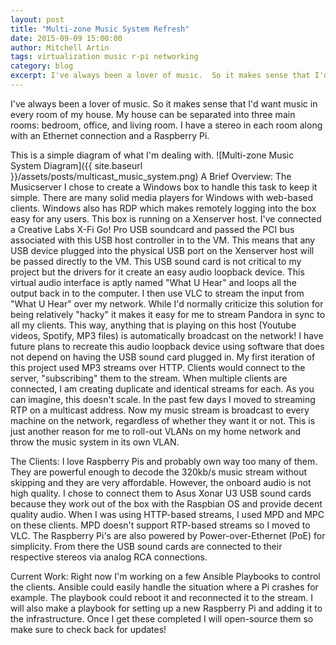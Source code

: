 ```yaml
---
layout: post
title: "Multi-zone Music System Refresh"
date: 2015-09-09 15:00:00
author: Mitchell Artin
tags: virtualization music r-pi networking
category: blog
excerpt: I've always been a lover of music.  So it makes sense that I'd want music in every room of my house.  My house can be separated into three main rooms: bedroom, office, and living room.  I have a stereo in each room along with an Ethernet connection and a Raspberry Pi.
---
```

I've always been a lover of music.  So it makes sense that I'd want music in every room of my house.  My house can be separated into three main rooms: bedroom, office, and living room.  I have a stereo in each room along with an Ethernet connection and a Raspberry Pi.

This is a simple diagram of what I'm dealing with.
![Multi-zone Music System Diagram]({{ site.baseurl }}/assets/posts/multicast_music_system.png)
A Brief Overview:
The Musicserver
I chose to create a Windows box to handle this task to keep it simple.  There are many solid media players for Windows with web-based clients.  Windows also has RDP which makes remotely logging into the box easy for any users.  This box is running on a Xenserver host.  I've connected a Creative Labs X-Fi Go! Pro USB soundcard and passed the PCI bus associated with this USB host controller in to the VM.  This means that any USB device plugged into the physical USB port on the Xenserver host will be passed directly to the VM.  This USB sound card is not critical to my project but the drivers for it create an easy audio loopback device.  This virtual audio interface is aptly named "What U Hear" and loops all the output back in to the computer.  I then use VLC to stream the input from "What U Hear" over my network.  While I'd normally criticize this solution for being relatively "hacky" it makes it easy for me to stream Pandora in sync to all my clients.  This way, anything that is playing on this host (Youtube videos, Spotify, MP3 files) is automatically broadcast on the network!  I have future plans to recreate this audio loopback device using software that does not depend on having the USB sound card plugged in.
My first iteration of this project used MP3 streams over HTTP.  Clients would connect to the server, "subscribing" them to the stream.  When multiple clients are connected, I am creating duplicate and identical streams for each.  As you can imagine, this doesn't scale.  In the past few days I moved to streaming RTP on a multicast address.  Now my music stream is broadcast to every machine on the network, regardless of whether they want it or not.  This is just another reason for me to roll-out VLANs on my home network and throw the music system in its own VLAN.

The Clients:
I love Raspberry Pis and probably own way too many of them.  They are powerful enough to decode the 320kb/s music stream without skipping and they are very affordable.  However, the onboard audio is not high quality.  I chose to connect them to Asus Xonar U3 USB sound cards because they work out of the box with the Raspbian OS and provide decent quality audio.  When I was using HTTP-based streams, I used MPD and MPC on these clients.  MPD doesn't support RTP-based streams so I moved to VLC.  The Raspberry Pi's are also powered by Power-over-Ethernet (PoE) for simplicity.  From there the USB sound cards are connected to their respective stereos via analog RCA connections.

Current Work:
Right now I'm working on a few Ansible Playbooks to control the clients.  Ansible could easily handle the situation where a Pi crashes for example.  The playbook could reboot it and reconnected it to the stream.  I will also make a playbook for setting up a new Raspberry Pi and adding it to the infrastructure.  Once I get these completed I will open-source them so make sure to check back for updates!

